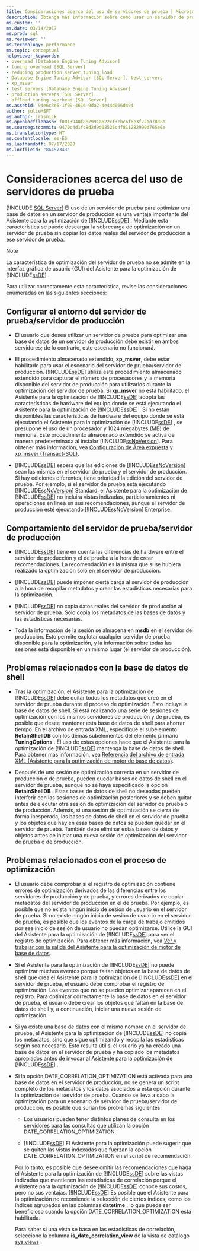 ```yaml
---
title: Consideraciones acerca del uso de servidores de prueba | Microsoft Docs
description: Obtenga más información sobre cómo usar un servidor de pruebas para optimizar una base de datos en un servidor de producción. Esta es una ventaja importante del Asistente para la optimización de motor de base de datos.
ms.custom: ''
ms.date: 03/14/2017
ms.prod: sql
ms.reviewer: ''
ms.technology: performance
ms.topic: conceptual
helpviewer_keywords:
- overhead [Database Engine Tuning Advisor]
- tuning overhead [SQL Server]
- reducing production server tuning load
- Database Engine Tuning Advisor [SQL Server], test servers
- xp_msver
- test servers [Database Engine Tuning Advisor]
- production servers [SQL Server]
- offload tuning overhead [SQL Server]
ms.assetid: 94e6c3e5-1f09-4616-9da2-4e44d066d494
author: julieMSFT
ms.author: jrasnick
ms.openlocfilehash: f0013940f887991a622cf3cbc6f6e3f72ad78d8b
ms.sourcegitcommit: 9470c4d1fc8d2d9d08525c4f811282999d765e6e
ms.translationtype: HT
ms.contentlocale: es-ES
ms.lasthandoff: 07/17/2020
ms.locfileid: "86457343"
---
```

# <a name="considerations-for-using-test-servers"></a>Consideraciones acerca del uso de servidores de prueba
 [!INCLUDE [SQL Server](../../includes/applies-to-version/sqlserver.md)]
  El uso de un servidor de prueba para optimizar una base de datos en un servidor de producción es una ventaja importante del Asistente para la optimización de [!INCLUDE[ssDE](../../includes/ssde-md.md)] . Mediante esta característica se puede descargar la sobrecarga de optimización en un servidor de prueba sin copiar los datos reales del servidor de producción a ese servidor de prueba.  
  
> [!NOTE]  
>  La característica de optimización del servidor de prueba no se admite en la interfaz gráfica de usuario (GUI) del Asistente para la optimización de [!INCLUDE[ssDE](../../includes/ssde-md.md)] .  
  
 Para utilizar correctamente esta característica, revise las consideraciones enumeradas en las siguientes secciones:  
  
## <a name="setting-up-the-test-serverproduction-server-environment"></a>Configurar el entorno del servidor de prueba/servidor de producción  
  
-   El usuario que desea utilizar un servidor de prueba para optimizar una base de datos de un servidor de producción debe existir en ambos servidores; de lo contrario, este escenario no funcionará.  
  
-   El procedimiento almacenado extendido, **xp_msver**, debe estar habilitado para usar el escenario del servidor de prueba/servidor de producción. [!INCLUDE[ssDE](../../includes/ssde-md.md)] utiliza este procedimiento almacenado extendido para capturar el número de procesadores y la memoria disponible del servidor de producción para utilizarlos durante la optimización del servidor de prueba. Si **xp_msver** no está habilitado, el Asistente para la optimización de [!INCLUDE[ssDE](../../includes/ssde-md.md)] adopta las características de hardware del equipo donde se está ejecutando el Asistente para la optimización de [!INCLUDE[ssDE](../../includes/ssde-md.md)] . Si no están disponibles las características de hardware del equipo donde se está ejecutando el Asistente para la optimización de [!INCLUDE[ssDE](../../includes/ssde-md.md)] , se presupone el uso de un procesador y 1024 megabytes (MB) de memoria. Este procedimiento almacenado extendido se activa de manera predeterminada al instalar [!INCLUDE[ssNoVersion](../../includes/ssnoversion-md.md)]. Para obtener más información, vea [Configuración de Área expuesta](../../relational-databases/security/surface-area-configuration.md) y [xp_msver &#40;Transact-SQL&#41;](../../relational-databases/system-stored-procedures/xp-msver-transact-sql.md).  
  
-   [!INCLUDE[ssDE](../../includes/ssde-md.md)] espera que las ediciones de [!INCLUDE[ssNoVersion](../../includes/ssnoversion-md.md)] sean las mismas en el servidor de prueba y el servidor de producción. Si hay ediciones diferentes, tiene prioridad la edición del servidor de prueba. Por ejemplo, si el servidor de prueba está ejecutando [!INCLUDE[ssNoVersion](../../includes/ssnoversion-md.md)] Standard, el Asistente para la optimización de [!INCLUDE[ssDE](../../includes/ssde-md.md)] no incluirá vistas indizadas, particionamientos ni operaciones en línea en sus recomendaciones, aunque el servidor de producción esté ejecutando [!INCLUDE[ssNoVersion](../../includes/ssnoversion-md.md)] Enterprise.  
  
## <a name="about-test-serverproduction-server-behavior"></a>Comportamiento del servidor de prueba/servidor de producción  
  
-   [!INCLUDE[ssDE](../../includes/ssde-md.md)] tiene en cuenta las diferencias de hardware entre el servidor de producción y el de prueba a la hora de crear recomendaciones. La recomendación es la misma que si se hubiera realizado la optimización solo en el servidor de producción.  
  
-   [!INCLUDE[ssDE](../../includes/ssde-md.md)] puede imponer cierta carga al servidor de producción a la hora de recopilar metadatos y crear las estadísticas necesarias para la optimización.  
  
-   [!INCLUDE[ssDE](../../includes/ssde-md.md)] no copia datos reales del servidor de producción al servidor de prueba. Solo copia los metadatos de las bases de datos y las estadísticas necesarias.  
  
-   Toda la información de la sesión se almacena en **msdb** en el servidor de producción. Esto permite explotar cualquier servidor de prueba disponible para la optimización, y la información sobre todas las sesiones está disponible en un mismo lugar (el servidor de producción).  
  
## <a name="issues-related-to-the-shell-database"></a>Problemas relacionados con la base de datos de shell  
  
-   Tras la optimización, el Asistente para la optimización de [!INCLUDE[ssDE](../../includes/ssde-md.md)] debe quitar todos los metadatos que creó en el servidor de prueba durante el proceso de optimización. Esto incluye la base de datos de shell. Si está realizando una serie de sesiones de optimización con los mismos servidores de producción y de prueba, es posible que desee mantener esta base de datos de shell para ahorrar tiempo. En el archivo de entrada XML, especifique el subelemento **RetainShellDB** con los demás subelementos del elemento primario **TuningOptions** . El uso de estas opciones hace que el Asistente para la optimización de [!INCLUDE[ssDE](../../includes/ssde-md.md)] mantenga la base de datos de shell. Para obtener más información, vea [Referencia del archivo de entrada XML &#40;Asistente para la optimización de motor de base de datos&#41;](../../tools/dta/xml-input-file-reference-database-engine-tuning-advisor.md).  
  
-   Después de una sesión de optimización correcta en un servidor de producción o de prueba, pueden quedar bases de datos de shell en el servidor de prueba, aunque no se haya especificado la opción **RetainShellDB** . Estas bases de datos de shell no deseadas pueden interferir con las sesiones de optimización posteriores y se deben quitar antes de ejecutar otra sesión de optimización del servidor de prueba o de producción. Además, si una sesión de optimización se cierra de forma inesperada, las bases de datos de shell en el servidor de prueba y los objetos que hay en esas bases de datos se pueden quedar en el servidor de prueba. También debe eliminar estas bases de datos y objetos antes de iniciar una nueva sesión de optimización del servidor de prueba o de producción.  
  
## <a name="issues-related-to-the-tuning-process"></a>Problemas relacionados con el proceso de optimización  
  
-   El usuario debe comprobar si el registro de optimización contiene errores de optimización derivados de las diferencias entre los servidores de producción y de prueba, y errores derivados de copiar metadatos del servidor de producción en el de prueba. Por ejemplo, es posible que no exista ningún inicio de sesión de usuario en el servidor de prueba. Si no existe ningún inicio de sesión de usuario en el servidor de prueba, es posible que los eventos de la carga de trabajo emitidos por ese inicio de sesión de usuario no puedan optimizarse. Utilice la GUI del Asistente para la optimización de [!INCLUDE[ssDE](../../includes/ssde-md.md)] para ver el registro de optimización. Para obtener más información, vea [Ver y trabajar con la salida del Asistente para la optimización de motor de base de datos](../../relational-databases/performance/view-and-work-with-the-output-from-the-database-engine-tuning-advisor.md).  
  
-   Si el Asistente para la optimización de [!INCLUDE[ssDE](../../includes/ssde-md.md)] no puede optimizar muchos eventos porque faltan objetos en la base de datos de shell que crea el Asistente para la optimización de [!INCLUDE[ssDE](../../includes/ssde-md.md)] en el servidor de prueba, el usuario debe comprobar el registro de optimización. Los eventos que no se pueden optimizar aparecen en el registro. Para optimizar correctamente la base de datos en el servidor de prueba, el usuario debe crear los objetos que faltan en la base de datos de shell y, a continuación, iniciar una nueva sesión de optimización.  
  
-   Si ya existe una base de datos con el mismo nombre en el servidor de prueba, el Asistente para la optimización de [!INCLUDE[ssDE](../../includes/ssde-md.md)] no copia los metadatos, sino que sigue optimizando y recopila las estadísticas según sea necesario. Esto resulta útil si el usuario ya ha creado una base de datos en el servidor de prueba y ha copiado los metadatos apropiados antes de invocar al Asistente para la optimización de [!INCLUDE[ssDE](../../includes/ssde-md.md)] .  
  
-   Si la opción DATE_CORRELATION_OPTIMIZATION está activada para una base de datos en el servidor de producción, no se genera un script completo de los metadatos y los datos asociados a esta opción durante la optimización del servidor de prueba. Cuando se lleva a cabo la optimización para un escenario de servidor de prueba/servidor de producción, es posible que surjan los problemas siguientes:  
  
    -   Los usuarios pueden tener distintos planes de consulta en los servidores para las consultas que utilizan la opción DATE_CORRELATION_OPTIMIZATION.  
  
    -   [!INCLUDE[ssDE](../../includes/ssde-md.md)] El Asistente para la optimización puede sugerir que se quiten las vistas indexadas que fuerzan la opción DATE_CORRELATION_OPTIMIZATION en el script de recomendación.  
  
     Por lo tanto, es posible que desee omitir las recomendaciones que haga el Asistente para la optimización de [!INCLUDE[ssDE](../../includes/ssde-md.md)] sobre las vistas indizadas que mantienen las estadísticas de correlación porque el Asistente para la optimización de [!INCLUDE[ssDE](../../includes/ssde-md.md)] conoce sus costos, pero no sus ventajas. [!INCLUDE[ssDE](../../includes/ssde-md.md)] Es posible que el Asistente para la optimización no recomiende la selección de ciertos índices, como los índices agrupados en las columnas **datetime** , lo que puede ser beneficioso cuando la opción DATE_CORRELATION_OPTIMIZATION está habilitada.  
  
     Para saber si una vista se basa en las estadísticas de correlación, seleccione la columna **is_date_correlation_view** de la vista de catálogo [sys.views](../../relational-databases/system-catalog-views/sys-views-transact-sql.md) .  
  
  

